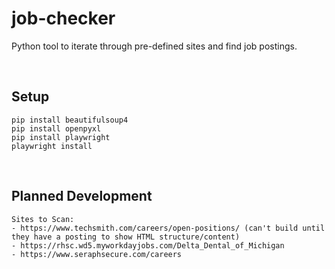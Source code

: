 # job-checker
Python tool to iterate through pre-defined sites and find job postings.

&nbsp;

## Setup
    pip install beautifulsoup4
    pip install openpyxl
    pip install playwright
    playwright install

&nbsp;

## Planned Development
    Sites to Scan:
    - https://www.techsmith.com/careers/open-positions/ (can't build until they have a posting to show HTML structure/content)
    - https://rhsc.wd5.myworkdayjobs.com/Delta_Dental_of_Michigan
    - https://www.seraphsecure.com/careers